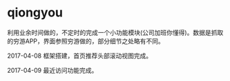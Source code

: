 # qiongyou
利用业余时间做的，不定时的完成一个小功能模块(公司加班你懂得)。数据是抓取的穷游APP，界面参照穷游做的，部分细节之处略有不同。	

2017-04-08 框架搭建，首页推荐头部滚动视图完成。	

2017-04-09 最近访问功能完成。
